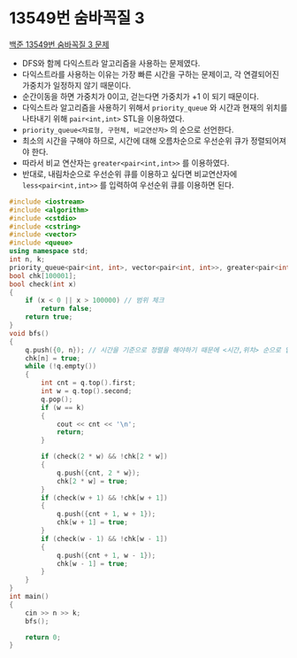 # 13549번 숨바꼭질 3

[백준 13549번 숨바꼭질 3 문제](https://www.acmicpc.net/problem/13549) 

- DFS와 함께 다익스트라 알고리즘을 사용하는 문제였다.
- 다익스트라를 사용하는 이유는 가장 빠른 시간을 구하는 문제이고, 각 연결되어진 가중치가 일정하지 않기 때문이다.
- 순간이동을 하면 가중치가 0이고, 걷는다면 가중치가 +1 이 되기 때문이다.
- 다익스트라 알고리즘을 사용하기 위해서 `priority_queue` 와 시간과 현재의 위치를 나타내기 위해 `pair<int,int>`  STL을 이용하였다.
- `priority_queue<자료형, 구현체, 비교연산자>` 의 순으로 선언한다.
- 최소의 시간을 구해야 하므로, 시간에 대해 오름차순으로 우선순위 큐가 정렬되어져야 한다.
- 따라서 비교 연산자는 `greater<pair<int,int>>` 를 이용하였다.
- 반대로, 내림차순으로 우선순위 큐를 이용하고 싶다면 비교연산자에 `less<pair<int,int>>` 를 입력하여 우선순위 큐를 이용하면 된다.

```c++
#include <iostream>
#include <algorithm>
#include <cstdio>
#include <cstring>
#include <vector>
#include <queue>
using namespace std;
int n, k;
priority_queue<pair<int, int>, vector<pair<int, int>>, greater<pair<int, int>>> q;
bool chk[100001];
bool check(int x)
{
    if (x < 0 || x > 100000) // 범위 체크
        return false;
    return true;
}
void bfs()
{
    q.push({0, n}); // 시간을 기준으로 정렬을 해야하기 때문에 <시간,위치> 순으로 입력
    chk[n] = true;
    while (!q.empty())
    {
        int cnt = q.top().first;
        int w = q.top().second;
        q.pop();
        if (w == k)
        {
            cout << cnt << '\n';
            return;
        }

        if (check(2 * w) && !chk[2 * w])
        {
            q.push({cnt, 2 * w});
            chk[2 * w] = true;
        }
        if (check(w + 1) && !chk[w + 1])
        {
            q.push({cnt + 1, w + 1});
            chk[w + 1] = true;
        }
        if (check(w - 1) && !chk[w - 1])
        {
            q.push({cnt + 1, w - 1});
            chk[w - 1] = true;
        }
    }
}
int main()
{
    cin >> n >> k;
    bfs();

    return 0;
}

```

